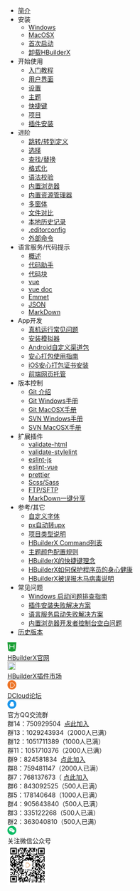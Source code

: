 * [简介](/README.md)
* 安装
    * [Windows](/Tutorial/install/windows.md)
    * [MacOSX](/Tutorial/install/macosx.md)
    * [首次启动](/Tutorial/startup.md)
    * [卸载HBuilderX](/Tutorial/uninstall.md)
* 开始使用
    * [入门教程](/Tutorial/StartedTutorial.md)
    * [用户界面](/Tutorial/userinterface.md)
    * [设置](Tutorial/setting.md)
    * [主题](/Tutorial/themes.md)
    * [快捷键](/Tutorial/keybindings.md)
    * [项目](/Tutorial/project.md)
    * [插件安装](/Tutorial/PluginsInstall)
* 进阶
    * [跳转/转到定义](/Tutorial/UserGuide/goto.md)
    * [选择](/Tutorial/UserGuide/selection.md)
    * [查找/替换](/Tutorial/UserGuide/find.md)
    * [格式化](/Tutorial/UserGuide/format.md)
    * [语法校验](/Tutorial/UserGuide/SyntaxCheck.md)
    * [内置浏览器](/Tutorial/UserGuide/built-in-browser.md)
    * [内置资源管理器](/Tutorial/UserGuide/built-in-explorer.md)
    * [多窗体](/Tutorial/UserGuide/multi-window.md)
    * [文件对比](/Tutorial/UserGuide/LocalFileDiff.md)
    * [本地历史记录](/Tutorial/UserGuide/LocalHistory.md)
    * [.editorconfig](/Tutorial/UserGuide/editorconfig.md)
    * [外部命令](/Tutorial/UserGuide/externalCommands.md)
* 语言服务/代码提示
    * [概述](/Tutorial/Language/Overview.md)
    * [代码助手](/Tutorial/Language/CodeAssistant.md)
    * [代码块](/Tutorial/Language/Snippets.md)
    * [vue](/Tutorial/Language/vue.md)
    * [vue doc](/Tutorial/Language/vuedoc.md)
    * [Emmet](/Tutorial/Language/emmet.md)
    * [JSON](/Tutorial/Language/json.md)
    * [MarkDown](/Tutorial/Language/markdown.md)
* App开发
    * [真机运行常见问题](/Tutorial/App/PhoneDebugging.md)
    * [安装模拟器](/Tutorial/App/installSimulator.md)
    * [Android自定义渠道包](/Tutorial/App/AndroidChannel.md)
    * [安心打包使用指南](/Tutorial/App/SafePack.md)
    * [iOS安心打包证书安装](/Tutorial/App/iosSafePack.md)
    * [前端网页托管](/Tutorial/App/hosting.md)
* 版本控制
    * [Git 介绍](/Tutorial/SourceControl/Git/README.md)
    * [Git Windows手册](/Tutorial/SourceControl/Git/Windows.md)
    * [Git MacOSX手册](/Tutorial/SourceControl/Git/MacOSX.md)
    * [SVN Windows手册](/Tutorial/SourceControl/SVN/Windows.md)
    * [SVN MacOSX手册](/Tutorial/SourceControl/SVN/MacOSX.md)
* 扩展插件
    * [validate-html](/Tutorial/extension/validate-html.md)
    * [validate-stylelint](/Tutorial/extension/validate-stylelint.md)
    * [eslint-js](/Tutorial/extension/eslint-js.md)
    * [eslint-vue](/Tutorial/extension/eslint-vue.md)
    * [prettier](/Tutorial/extension/prettier.md)
    * [Scss/Sass](/Tutorial/extension/sass.md)
    * [FTP/SFTP](/Tutorial/extension/ftp.md)
    * [MarkDown一键分享](/Tutorial/extension/markdown_share.md)
* 参考/其它
    * [自定义字体](/Tutorial/settings/font.md)
    * [px自动转upx](/Tutorial/settings/px-upx)
    * [项目类型说明](/Tutorial/Other/ProjectType.md)
    * [HBuilderX Command列表](/Tutorial/Other/command)
    * [主题颜色配置规则](/Tutorial/Other/themes_param.md)
    * [HBuilderX的快捷键理念](/Tutorial/Other/keybindings_idea.md)
    * [HBuilderX如何保护程序员的身心健康](/Tutorial/Other/health.md)
    * [HBuilderX被误报木马病毒说明](/Tutorial/Security.md)
* 常见问题
    * [Windows 启动问题排查指南](/Tutorial/Questions/WindowsStart.md)
    * [插件安装失败解决方案](/Tutorial/faq/pluginInstall.md)
    * [语言服务启动失败解决方案](/Tutorial/Questions/StartLSFailed.md)
    * [内置浏览器开发者控制台空白问题](/Tutorial/faq/devtools.md)
* [历史版本](/Tutorial/HistoryVersion.md)
<div class="contact-box">
  <a href="https://www.dcloud.io/hbuilderx.html" target="_blank" class="contact-item">
    <img src="/static/favicon/favicon.png" width="20" height="21">
    <div class="contact-smg">
      <div>HBuilderX官网</div>
    </div>
  </a>
  <a href="https://ext.dcloud.net.cn/?cat1=1&cat2=11&orderBy=TotalDownload" target="_blank" class="contact-item">
    <img src="http://img-cdn-aliyun.dcloud.net.cn/dev/img/ext/favicon.png" width="18" height="18">
    <div class="contact-smg">
      <div>HBuilderX插件市场</div>
    </div>
  </a>
  <a href="https://ask.dcloud.net.cn/explore/" target="_blank" class="contact-item">
    <img src="/static/icon/ask.png" width="20" height="21">
    <div class="contact-smg">
      <div>DCloud论坛</div>
    </div>
  </a>
  <div class="contact-item">
    <img src="/static/icon/qq.png" width="20" height="20" />
    <div class="contact-smg">
      <div>官方QQ交流群</div>
      <div>群14：750929504 &nbsp;<a target="_blank" href="https://qm.qq.com/cgi-bin/qm/qr?k=b-4dxcNc29PQ09NJXf-RKZienjxJqTKg&jump_from=webap">点此加入</a></div>
      <div>群13：1029243934（2000人已满）</div>
      <div>群12：1051711389（1000人已满）</div>
      <div>群11：1051710376（2000人已满）</div>
      <div>群9：824581834 &nbsp;<a target="_blank" href="https://qm.qq.com/cgi-bin/qm/qr?k=EPF0sdsPuYCr3NAQqRAQfSeR5nJoL9MK&jump_from=webapi">点此加入</a></div>
      <div>群8：759481147（2000人已满）</div>
      <div>群7：768137673（&nbsp;<a target="_blank" href="https://qm.qq.com/cgi-bin/qm/qr?k=qMqIz6UhXB5R0oT0RI20lafmDuCtS7u5&jump_from=webapi">点此加入</a></div>
      <div>群6：843092525（500人已满）</div>
      <div>群5：178140648（1000人已满）</div>
      <div>群4：905643840（500人已满）</div>
      <div>群3：335122268（500人已满）</div>
      <div>群2：363040810（500人已满）</div>
    </div>
  </div>
  <div class="contact-item">
    <img src="/static/icon/weixin@2x.png" width="20" height="20" />
    <div class="contact-smg">
      <div>关注微信公众号</div>
      <img src="/static/icon/weixin.jpeg" width="90" height="90" />
    </div>
  </div>
</div>

